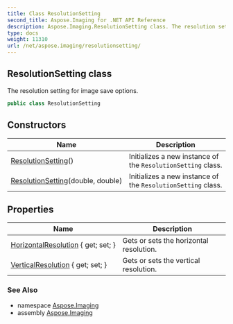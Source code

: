 ```yaml
---
title: Class ResolutionSetting
second_title: Aspose.Imaging for .NET API Reference
description: Aspose.Imaging.ResolutionSetting class. The resolution setting for image save options
type: docs
weight: 11310
url: /net/aspose.imaging/resolutionsetting/
---
```

## ResolutionSetting class

The resolution setting for image save options.

```csharp
public class ResolutionSetting
```

## Constructors

| Name | Description |
| --- | --- |
| [ResolutionSetting](resolutionsetting/#constructor)() | Initializes a new instance of the `ResolutionSetting` class. |
| [ResolutionSetting](resolutionsetting/#constructor_1)(double, double) | Initializes a new instance of the `ResolutionSetting` class. |

## Properties

| Name | Description |
| --- | --- |
| [HorizontalResolution](../../aspose.imaging/resolutionsetting/horizontalresolution/) { get; set; } | Gets or sets the horizontal resolution. |
| [VerticalResolution](../../aspose.imaging/resolutionsetting/verticalresolution/) { get; set; } | Gets or sets the vertical resolution. |

### See Also

* namespace [Aspose.Imaging](../../aspose.imaging/)
* assembly [Aspose.Imaging](../../)


